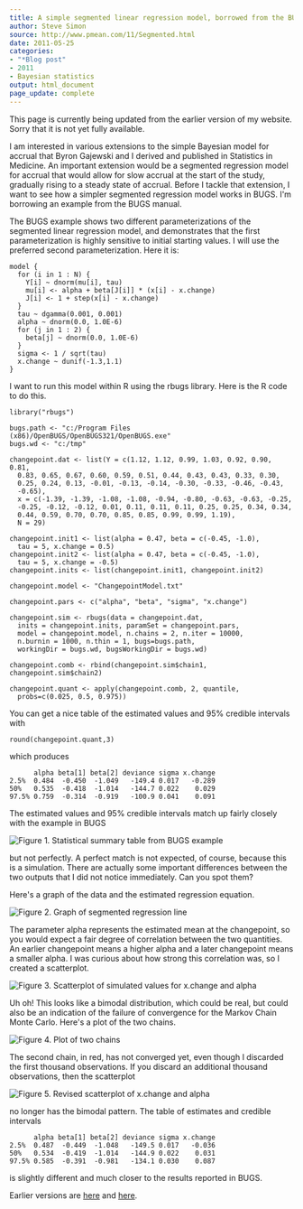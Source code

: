 ```yaml
---
title: A simple segmented linear regression model, borrowed from the BUGS manual
author: Steve Simon
source: http://www.pmean.com/11/Segmented.html
date: 2011-05-25
categories:
- "*Blog post"
- 2011
- Bayesian statistics
output: html_document
page_update: complete
---
```


This page is currently being updated from the earlier version of my website. Sorry that it is not yet fully available.

<!---More--->

I am interested in various extensions to the simple Bayesian model for accrual that Byron Gajewski and I derived and published in Statistics in Medicine. An important extension would be a segmented regression model for accrual that would allow for slow accrual at the start of the study, gradually rising to a steady state of accrual. Before I tackle that extension, I want to see how a simpler segmented regression model works in BUGS. I'm borrowing an example from the BUGS manual.

The BUGS example shows two different parameterizations of the segmented linear regression model, and demonstrates that the first parameterization is highly sensitive to initial starting values. I will use the preferred second parameterization. Here it is:

```{}
model {
  for (i in 1 : N) {
    Y[i] ~ dnorm(mu[i], tau)
    mu[i] <- alpha + beta[J[i]] * (x[i] - x.change)
    J[i] <- 1 + step(x[i] - x.change)
  }
  tau ~ dgamma(0.001, 0.001)
  alpha ~ dnorm(0.0, 1.0E-6)
  for (j in 1 : 2) {
    beta[j] ~ dnorm(0.0, 1.0E-6)
  }
  sigma <- 1 / sqrt(tau)
  x.change ~ dunif(-1.3,1.1)
}
```

I want to run this model within R using the rbugs library. Here is the R code to do this.

```{}
library("rbugs")

bugs.path <- "c:/Program Files (x86)/OpenBUGS/OpenBUGS321/OpenBUGS.exe"
bugs.wd <- "c:/tmp"

changepoint.dat <- list(Y = c(1.12, 1.12, 0.99, 1.03, 0.92, 0.90, 0.81,
  0.83, 0.65, 0.67, 0.60, 0.59, 0.51, 0.44, 0.43, 0.43, 0.33, 0.30,
  0.25, 0.24, 0.13, -0.01, -0.13, -0.14, -0.30, -0.33, -0.46, -0.43,
  -0.65),
  x = c(-1.39, -1.39, -1.08, -1.08, -0.94, -0.80, -0.63, -0.63, -0.25,
  -0.25, -0.12, -0.12, 0.01, 0.11, 0.11, 0.11, 0.25, 0.25, 0.34, 0.34,
  0.44, 0.59, 0.70, 0.70, 0.85, 0.85, 0.99, 0.99, 1.19),
  N = 29)

changepoint.init1 <- list(alpha = 0.47, beta = c(-0.45, -1.0),
  tau = 5, x.change = 0.5)
changepoint.init2 <- list(alpha = 0.47, beta = c(-0.45, -1.0),
  tau = 5, x.change = -0.5)
changepoint.inits <- list(changepoint.init1, changepoint.init2)

changepoint.model <- "ChangepointModel.txt"

changepoint.pars <- c("alpha", "beta", "sigma", "x.change")

changepoint.sim <- rbugs(data = changepoint.dat,
  inits = changepoint.inits, paramSet = changepoint.pars,
  model = changepoint.model, n.chains = 2, n.iter = 10000,
  n.burnin = 1000, n.thin = 1, bugs=bugs.path,
  workingDir = bugs.wd, bugsWorkingDir = bugs.wd)

changepoint.comb <- rbind(changepoint.sim$chain1, changepoint.sim$chain2)

changepoint.quant <- apply(changepoint.comb, 2, quantile,
  probs=c(0.025, 0.5, 0.975))
```

You can get a nice table of the estimated values and 95% credible intervals with

```{}
round(changepoint.quant,3)
```

which produces

```{}
      alpha beta[1] beta[2] deviance sigma x.change
2.5%  0.484  -0.450  -1.049   -149.4 0.017   -0.289
50%   0.535  -0.418  -1.014   -144.7 0.022    0.029
97.5% 0.759  -0.314  -0.919   -100.9 0.041    0.091
```

The estimated values and 95% credible intervals match up fairly closely with the example in BUGS

![Figure 1. Statistical summary table from BUGS example](http://www.pmean.com/new-images/11/Segmented01.png)

but not perfectly. A perfect match is not expected, of course, because this is a simulation. There are actually some important differences between the two outputs that I did not notice immediately. Can you spot them?

Here's a graph of the data and the estimated regression equation.

![Figure 2. Graph of segmented regression line](http://www.pmean.com/new-images/11/Segmented02.png)

The parameter alpha represents the estimated mean at the changepoint, so you would expect a fair degree of correlation between the two quantities. An earlier changepoint means a higher alpha and a later changepoint means a smaller alpha. I was curious about how strong this correlation was, so I created a scatterplot.

![Figure 3. Scatterplot of simulated values for x.change and alpha](http://www.pmean.com/new-images/11/Segmented03.png)

Uh oh! This looks like a bimodal distribution, which could be real, but could also be an indication of the failure of convergence for the Markov Chain Monte Carlo. Here's a plot of the two chains.

![Figure 4. Plot of two chains](http://www.pmean.com/new-images/11/Segmented04.png)

The second chain, in red, has not converged yet, even though I discarded the first thousand observations. If you discard an additional thousand observations, then the scatterplot

![Figure 5. Revised scatterplot of x.change and alpha](http://www.pmean.com/new-images/11/Segmented05.png)

no longer has the bimodal pattern. The table of estimates and credible intervals

```{}
      alpha beta[1] beta[2] deviance sigma x.change
2.5%  0.487  -0.449  -1.048   -149.5 0.017   -0.036
50%   0.534  -0.419  -1.014   -144.9 0.022    0.031
97.5% 0.585  -0.391  -0.981   -134.1 0.030    0.087
```

is slightly different and much closer to the results reported in BUGS.

Earlier versions are [here][sim1] and [here][sim2].

[sim1]: http://www.pmean.com/11/Segmented.html
[sim2]: http://new.pmean.com/segmented/
